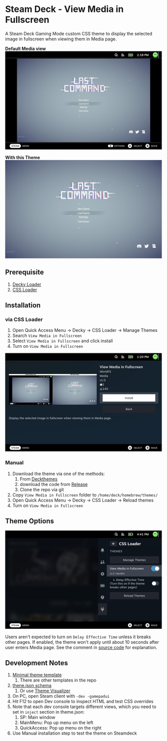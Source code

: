 # Steam Deck - View Media in Fullscreen

A Steam Deck Gaming Mode custom CSS theme to display the selected image in
fullscreen when viewing them in Media page.

**Default Media view**
![before](./img/before.jpg)

**With this Theme**
![after](./img/after.jpg)

## Prerequisite

1. [Decky Loader](https://github.com/SteamDeckHomebrew/decky-loader#installation)
2. [CSS Loader](https://github.com/suchmememanyskill/SDH-CssLoader#installation)

## Installation

### via CSS Loader

1. Open Quick Access Menu -> Decky -> CSS Loader -> Manage Themes
2. Search `View Media in Fullscreen`
3. Select `View Media in Fullscreen` and click install
3. Turn on `View Media in Fullscreen`

![installation](./img/cssloader_install.jpg)

### Manual

1. Download the theme via one of the methods:
   1. From [Deckthemes](https://deckthemes.com/themes/view?themeId=9b219b1d-c23e-43b1-8269-e7a7f59af45f)
   2. download the code from [Release](https://github.com/fsworld009/steam-deck-theme-view-media-in-fullscreen/releases)
   3. Clone the repo via git
2. Copy `View Media in Fullscreen` folder to `/home/deck/homebrew/themes/`
3. Open Quick Access Menu -> Decky -> CSS Loader -> Reload themes
4. Turn on `View Media in Fullscreen`


## Theme Options

![menu](./img/menu.jpg)

Users aren't expected to turn on `Delay Effective Time` unless it breaks
other pages. If enabled, the theme won't apply until about 10
seconds after user enters Media page. See the comment in [source code](./View%20Media%20in%20Fullscreen\patch_global_div.css)
for explanation.

## Development Notes

1. [Minimal theme template](https://github.com/suchmememanyskill/Steam-Deck-Theme-Template/tree/main/Sample%20Simple%20Theme)
   1. There are other templates in the repo
2. [thene.json schema](https://docs.deckthemes.com/#/CSSLoader/README?id=%f0%9f%8e%a8-creating-a-theme)
   1. Or use [Theme Visualizer](https://docs.deckthemes.com/#/CSSLoader/Visualizer?id=visualizer)
3. On PC, open Steam client with `-dev -gamepadui`
5. Hit F12 to open Dev console to inspect HTML and test CSS overrides
5. Note that each dev console targets different views, which you need to set
   in `inject` section in theme.json:
   1. SP: Main window
   2. MainMenu: Pop up menu on the left
   3. QuickAccess: Pop up menu on the right
6. Use Manual installation step to test the theme on Steamdeck

